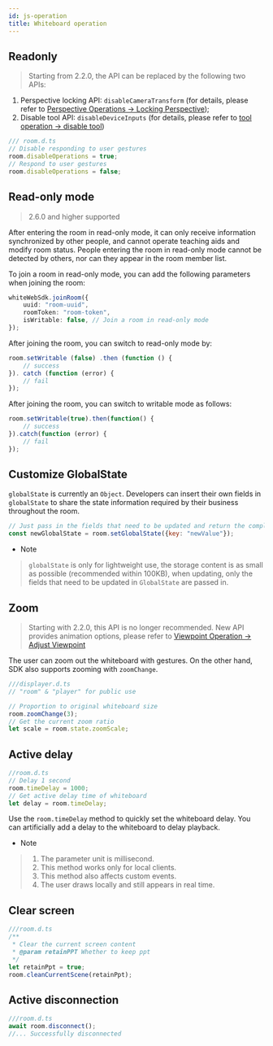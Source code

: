 ```yaml
---
id: js-operation
title: Whiteboard operation
---
```


## Readonly<span class="anchor" id="disableOperations">

> Starting from 2.2.0, the API can be replaced by the following two APIs:  

1. Perspective locking API: `disableCameraTransform` (for details, please refer to [Perspective Operations -> Locking Perspective](./view.md#disableCameraTransform));
2. Disable tool API: `disableDeviceInputs` (for details, please refer to [tool operation -> disable tool](./tools.md#disableDeviceInputs))

```JavaScript
/// room.d.ts
// Disable responding to user gestures
room.disableOperations = true;
// Respond to user gestures
room.disableOperations = false;
```

## Read-only mode

> 2.6.0 and higher supported

After entering the room in read-only mode, it can only receive information synchronized by other people, and cannot operate teaching aids and modify room status.
People entering the room in read-only mode cannot be detected by others, nor can they appear in the room member list.

To join a room in read-only mode, you can add the following parameters when joining the room:

```typescript
whiteWebSdk.joinRoom({
    uuid: "room-uuid",
    roomToken: "room-token",
    isWritable: false, // Join a room in read-only mode
});
```

After joining the room, you can switch to read-only mode by:

```typescript
room.setWritable (false) .then (function () {
    // success
}). catch (function (error) {
    // fail
});
```

After joining the room, you can switch to writable mode as follows:

```typescript
room.setWritable(true).then(function() {
    // success
}).catch(function (error) {
    // fail
});
```

## Customize GlobalState

`globalState` is currently an `Object`. Developers can insert their own fields in `globalState` to share the state information required by their business throughout the room.

```js
// Just pass in the fields that need to be updated and return the complete new GlobalState
const newGlobalState = room.setGlobalState({key: "newValue"});
```

* Note

> `globalState` is only for lightweight use, the storage content is as small as possible (recommended within 100KB), when updating, only the fields that need to be updated in `GlobalState` are passed in.

## Zoom

> Starting with 2.2.0, this API is no longer recommended. New API provides animation options, please refer to [Viewpoint Operation -> Adjust Viewpoint](./view.md#moveCamera)

The user can zoom out the whiteboard with gestures.
On the other hand, SDK also supports zooming with `zoomChange`.

```javascript
///displayer.d.ts
// "room" & "player" for public use

// Proportion to original whiteboard size
room.zoomChange(3);
// Get the current zoom ratio
let scale = room.state.zoomScale;
```

## Active delay

```JavaScript
//room.d.ts
// Delay 1 second
room.timeDelay = 1000;
// Get active delay time of whiteboard
let delay = room.timeDelay;
```

Use the `room.timeDelay` method to quickly set the whiteboard delay. You can artificially add a delay to the whiteboard to delay playback.

* Note

> 1. The parameter unit is millisecond.
> 2. This method works only for local clients.
> 3. This method also affects custom events.
> 4. The user draws locally and still appears in real time.

## Clear screen

```js
///room.d.ts
/**
 * Clear the current screen content
 * @param retainPPT Whether to keep ppt
 */
let retainPpt = true;
room.cleanCurrentScene(retainPpt);
```

## Active disconnection

```js
///room.d.ts
await room.disconnect();
//... Successfully disconnected
```
